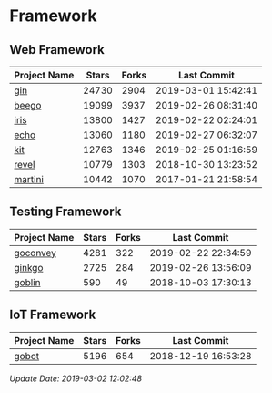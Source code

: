 # Framework

## Web Framework

| Project Name | Stars | Forks | Last Commit |
| ------------ | ----- | ----- | ----------- |
| [gin](https://github.com/gin-gonic/gin) | 24730 | 2904 | 2019-03-01 15:42:41 |
| [beego](https://github.com/astaxie/beego) | 19099 | 3937 | 2019-02-26 08:31:40 |
| [iris](https://github.com/kataras/iris) | 13800 | 1427 | 2019-02-22 02:24:01 |
| [echo](https://github.com/labstack/echo) | 13060 | 1180 | 2019-02-27 06:32:07 |
| [kit](https://github.com/go-kit/kit) | 12763 | 1346 | 2019-02-25 01:16:59 |
| [revel](https://github.com/revel/revel) | 10779 | 1303 | 2018-10-30 13:23:52 |
| [martini](https://github.com/go-martini/martini) | 10442 | 1070 | 2017-01-21 21:58:54 |

## Testing Framework

| Project Name | Stars | Forks | Last Commit |
| ------------ | ----- | ----- | ----------- |
| [goconvey](https://github.com/smartystreets/goconvey) | 4281 | 322 | 2019-02-22 22:34:59 |
| [ginkgo](https://github.com/onsi/ginkgo) | 2725 | 284 | 2019-02-26 13:56:09 |
| [goblin](https://github.com/franela/goblin) | 590 | 49 | 2018-10-03 17:30:13 |

## IoT Framework

| Project Name | Stars | Forks | Last Commit |
| ------------ | ----- | ----- | ----------- |
| [gobot](https://github.com/hybridgroup/gobot) | 5196 | 654 | 2018-12-19 16:53:28 |

*Update Date: 2019-03-02 12:02:48*